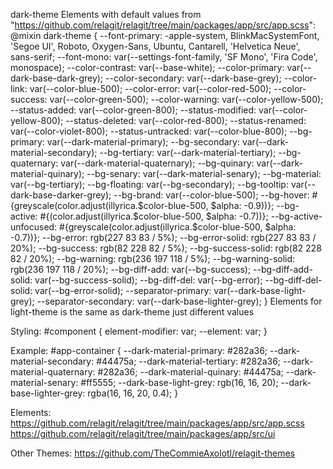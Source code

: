 dark-theme Elements with default values from "https://github.com/relagit/relagit/tree/main/packages/app/src/app.scss":
@mixin dark-theme {
	--font-primary: -apple-system, BlinkMacSystemFont, 'Segoe UI', Roboto, Oxygen-Sans, Ubuntu,
		Cantarell, 'Helvetica Neue', sans-serif;
	--font-mono: var(--settings-font-family, 'SF Mono', 'Fira Code', monospace);
	--color-contrast: var(--base-white);
	--color-primary: var(--dark-base-dark-grey);
	--color-secondary: var(--dark-base-grey);
	--color-link: var(--color-blue-500);
	--color-error: var(--color-red-500);
	--color-success: var(--color-green-500);
	--color-warning: var(--color-yellow-500);
	--status-added: var(--color-green-800);
	--status-modified: var(--color-yellow-800);
	--status-deleted: var(--color-red-800);
	--status-renamed: var(--color-violet-800);
	--status-untracked: var(--color-blue-800);
	--bg-primary: var(--dark-material-primary);
	--bg-secondary: var(--dark-material-secondary);
	--bg-tertiary: var(--dark-material-tertiary);
	--bg-quaternary: var(--dark-material-quaternary);
	--bg-quinary: var(--dark-material-quinary);
	--bg-senary: var(--dark-material-senary);
	--bg-material: var(--bg-tertiary);
	--bg-floating: var(--bg-secondary);
	--bg-tooltip: var(--dark-base-darker-grey);
	--bg-brand: var(--color-blue-500);
	--bg-hover: #{greyscale(color.adjust(illyrica.$color-blue-500, $alpha: -0.9))};
	--bg-active: #{(color.adjust(illyrica.$color-blue-500, $alpha: -0.7))};
	--bg-active-unfocused: #{greyscale(color.adjust(illyrica.$color-blue-500, $alpha: -0.7))};
	--bg-error: rgb(227 83 83 / 5%);
	--bg-error-solid: rgb(227 83 83 / 20%);
	--bg-success: rgb(82 228 82 / 5%);
	--bg-success-solid: rgb(82 228 82 / 20%);
	--bg-warning: rgb(236 197 118 / 5%);
	--bg-warning-solid: rgb(236 197 118 / 20%);
	--bg-diff-add: var(--bg-success);
	--bg-diff-add-solid: var(--bg-success-solid);
	--bg-diff-del: var(--bg-error);
	--bg-diff-del-solid: var(--bg-error-solid);
	--separator-primary: var(--dark-base-light-grey);
	--separator-secondary: var(--dark-base-lighter-grey);
}
Elements for light-theme is the same as dark-theme just different values

Styling:
#component {
    element-modifier: var;
    --element: var;
}

Example:
#app-container {
    --dark-material-primary: #282a36;
    --dark-material-secondary: #44475a;
    --dark-material-tertiary: #282a36;
    --dark-material-quaternary: #282a36;
    --dark-material-quinary: #44475a;
    --dark-material-senary: #ff5555;
    --dark-base-light-grey: rgb(16, 16, 20);
    --dark-base-lighter-grey: rgba(16, 16, 20, 0.4);
}

Elements:
https://github.com/relagit/relagit/tree/main/packages/app/src/app.scss
https://github.com/relagit/relagit/tree/main/packages/app/src/ui

Other Themes:
https://github.com/TheCommieAxolotl/relagit-themes
